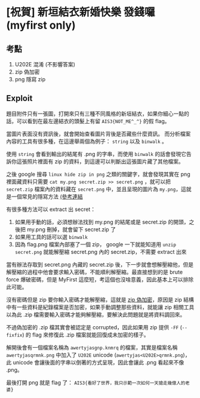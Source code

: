# [祝賀] 新垣結衣新婚快樂 發錢囉 (myfirst only)

## 考點

1. U202E 混淆 (不影響答案)
2. zip 偽加密
3. png 隱寫 zip

## Exploit

題目附件只有一張圖，打開來只有三種不同風格的新垣結衣，如果你細心一點的話，可以看到在最左邊結衣的頭髮上有留 `AIS3{NOT_ME^_^}` 的假 flag。

當圖片表面沒有資訊後，就會開始查看圖片背後是否藏些什麼資訊。 而分析檔案內容的工具有很多種，在這邊舉兩個為例子： `string` 以及 `binwalk` 。

使用 `string` 會看到輸出的結尾有 .png 的字串，而使用 `binwalk` 的話會發現它告訴你這張照片裡面有 zip 的資料，到這邊可以判斷出這張圖片藏了其他檔案。

之後 google 搜尋 `linux hide zip in png` 之類的關鍵字，就會發現其實在 png 裡面藏資料只需要 `cat my.png secret.zip >> secret.png` ，就可以把 `secret.zip` 檔案內的資料藏在 `secret.png` 中，並且呈現的圖片為 `my.png`，這就是一個常見的隱寫方法 [(參考連結](https://wiki.linuxquestions.org/wiki/Embed_a_zip_file_into_an_image)

有很多種方法可以 extract 出 secret：
1. 如果用手動的話，必須想辦法找到 my.png 的結尾或是 secret.zip 的開頭，之後把 my.png 刪掉，就會留下 secret.zip 了
2. 如果用工具的話可以選 `binwalk` 
3. 因為 flag.png 檔案內部塞了一個 zip， google 一下就能知道用 `unzip secret.png` 就能解壓縮 secret.png 內的 secret.zip，不需要 extract 出來

當有辦法存取到 secret.png 內藏的 secret.zip 後，下一步就會想解壓縮他，但是解壓縮的過程中他會要求輸入密碼，不能順利解壓縮。最直接想到的是 brute force 爆破密碼，但是 MyFirst 這麼短，考這個也沒啥意義，因此基本上可以排除此可能。

沒有密碼但是 zip 要你輸入密碼才能解壓縮，這就是 [zip 偽加密](https://www.itread01.com/content/1545159996.html)，原因是 zip 結構中有一些資料是紀錄檔案是否加密，如果手動調整那些資料，就能讓 zip 相關工具以為此 .zip 檔需要輸入密碼才能夠解壓縮，要解決此問題就是將資料調回來。

不過偽加密的 .zip 檔其實會被認定是 corrupted，因此如果用 zip 提供 `-FF` (`--fixfix`) 的 flag 來修復此 .zip 檔案就能回復成未加密的樣子。

解開後會有一個檔案名稱為 `awertyjasgnp.knmrq` 的檔案，其實是檔案名稱 `awertyjasqrmnk.png` 中加入了 `U202E` unicode (`awertyjas<U202E>qrmnk.png`)，此 unicode 會讓後面的字串以倒著的方式呈現，因此會讓此 .png 看起來不像 .png。

最後打開 png 就是 flag 了： `AIS3{看好了世界，我只示範一次如何一天搶走幾億人的老婆}`
